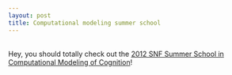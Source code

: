 ```yaml
---
layout: post
title: Computational modeling summer school
---
```

\
 Hey, you should totally check out the [2012 SNF Summer School in
Computational Modeling of Cognition](http://ss.cidlab.com/)!

